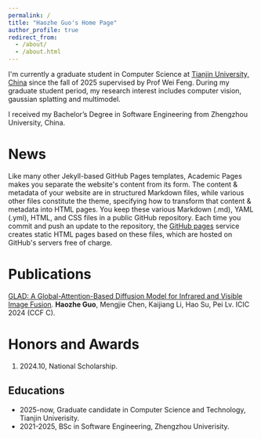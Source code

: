 ```yaml
---
permalink: /
title: "Haozhe Guo's Home Page"
author_profile: true
redirect_from: 
  - /about/
  - /about.html
---
```


I'm currently a graduate student in Computer Science at [Tianjin University, China](https://cic.tju.edu.cn/) since the fall of 2025 supervised by Prof Wei Feng. During my graduate student period, my research interest includes computer vision, gaussian splatting and multimodel.

I received my Bachelor’s Degree in Software Engineering from Zhengzhou University, China.

# News
Like many other Jekyll-based GitHub Pages templates, Academic Pages makes you separate the website's content from its form. The content & metadata of your website are in structured Markdown files, while various other files constitute the theme, specifying how to transform that content & metadata into HTML pages. You keep these various Markdown (.md), YAML (.yml), HTML, and CSS files in a public GitHub repository. Each time you commit and push an update to the repository, the [GitHub pages](https://pages.github.com/) service creates static HTML pages based on these files, which are hosted on GitHub's servers free of charge.

Publications
======
[GLAD: A Global-Attention-Based Diffusion Model for Infrared and Visible Image Fusion](https://link.springer.com/chapter/10.1007/978-981-97-5600-1_30). **Haozhe Guo**, Mengjie Chen, Kaijiang Li, Hao Su, Pei Lv. ICIC 2024 (CCF C).

Honors and Awards
======
1. 2024.10, National Scholarship.

Educations
------
* 2025-now, Graduate candidate in Computer Science and Technology, Tianjin Univerisity.
* 2021-2025, BSc in Software Engineering, Zhengzhou Univerisity.
